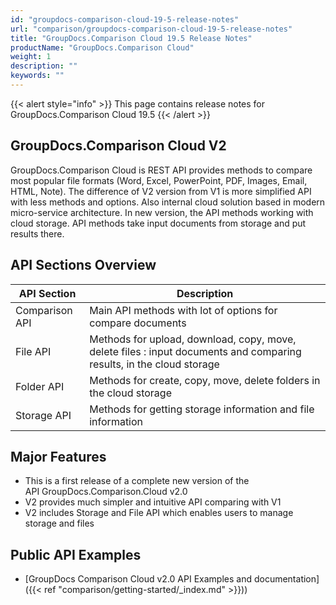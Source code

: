 ```yaml
---
id: "groupdocs-comparison-cloud-19-5-release-notes"
url: "comparison/groupdocs-comparison-cloud-19-5-release-notes"
title: "GroupDocs.Comparison Cloud 19.5 Release Notes"
productName: "GroupDocs.Comparison Cloud"
weight: 1
description: ""
keywords: ""
---
```


{{< alert style="info" >}}
This page contains release notes for GroupDocs.Comparison Cloud 19.5
{{< /alert >}}

## GroupDocs.Comparison Cloud V2 ##

GroupDocs.Comparison Cloud is REST API provides methods to compare most popular file formats (Word, Excel, PowerPoint, PDF, Images, Email, HTML, Note).
The difference of V2 version from V1 is more simplified API with less methods and options. Also internal cloud solution based in modern micro-service architecture. In new version, the API methods working with cloud storage. API methods take input documents from storage and put results there.

## API Sections Overview ##

|API Section | Description
|---|---
|Comparison API|Main API methods with lot of options for compare documents
|File API|Methods for upload, download, copy, move, delete files : input documents and comparing results, in the cloud storage
|Folder API|Methods for create, copy, move, delete folders in the cloud storage
|Storage API|Methods for getting storage information and file information

## Major Features ##

* This is a first release of a complete new version of the API GroupDocs.Comparison.Cloud v2.0
* V2 provides much simpler and intuitive API comparing with V1
* V2 includes Storage and File API which enables users to manage storage and files

## Public API Examples ##

* [GroupDocs Comparison Cloud v2.0 API Examples and documentation]({{< ref "comparison/getting-started/_index.md" >}}))
